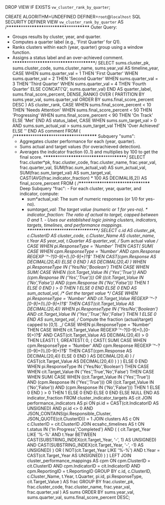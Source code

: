 DROP VIEW IF EXISTS `vw_cluster_rank_by_quarter`;

CREATE ALGORITHM=UNDEFINED
DEFINER=`root`@`localhost`
SQL SECURITY DEFINER
VIEW `vw_cluster_rank_by_quarter` AS
/\***\*\*\*\*\***\*\*\*\*\***\*\*\*\*\***\*\*\*\*\***\*\*\*\*\***\*\*\*\*\***\*\*\*\*\***
Outer Query:

-   Groups results by cluster, year, and quarter.
-   Computes a quarter label (e.g., 'First Quarter' for Q1).
-   Ranks clusters within each (year, quarter) group using a window function.
-   Assigns a status label and an over-achieved comment. \***\*\*\*\*\***\*\*\*\*\***\*\*\*\*\***\*\*\*\*\***\*\*\*\*\***\*\*\*\*\***\*\*\*\*\***/
    SELECT
    sums.cluster_pk,
    sums.cluster_code,
    sums.cluster_name,
    sums.year_val AS timeline_year,
    CASE
    WHEN sums.quarter_val = 1 THEN 'First Quarter'
    WHEN sums.quarter_val = 2 THEN 'Second Quarter'
    WHEN sums.quarter_val = 3 THEN 'Third Quarter'
    WHEN sums.quarter_val = 4 THEN 'Fourth Quarter'
    ELSE CONCAT('Q', sums.quarter_val)
    END AS quarter_label,
    sums.final_score_percent,
    DENSE_RANK() OVER (
    PARTITION BY sums.year_val, sums.quarter_val
    ORDER BY sums.final_score_percent DESC
    ) AS cluster_rank,
    CASE
    WHEN sums.final_score_percent < 10 THEN 'Needs Attention'
    WHEN sums.final_score_percent < 50 THEN 'Progressing'
    WHEN sums.final_score_percent < 90 THEN 'On Track'
    ELSE 'Met'
    END AS status_label,
    CASE
    WHEN sums.sum_target_val > 0
    AND sums.sum_actual_val > sums.sum_target_val
    THEN 'Over Achieved'
    ELSE ''
    END AS comment
    FROM (
    /\***\*\*\*\*\***\*\*\*\*\***\*\*\*\*\***\*\*\*\*\***\*\*\*\*\***\*\*\*\*\***\*\*\*\*\***
    Subquery "sums":
    -   Aggregates cluster performance for each (year, quarter).
    -   Sums actual and target values (for overachieved detection).
    -   Averages the indicator fraction (0..1) and multiplies by 100 to get the final score. \***\*\*\*\*\***\*\*\*\*\***\*\*\*\*\***\*\*\*\*\***\*\*\*\*\***\*\*\*\*\***\*\*\*\*\***/
        SELECT
        frac.cluster\*pk,
        frac.cluster_code,
        frac.cluster_name,
        frac.year_val,
        frac.quarter_val,
        SUM(frac.sum_actual_val) AS sum_actual_val,
        SUM(frac.sum_target_val) AS sum_target_val,
        CAST(AVG(frac.indicator_fraction) \* 100 AS DECIMAL(6,2)) AS final_score_percent
        FROM (
        /**\*\***\*\***\*\***\*\***\*\***\*\***\*\***\*\*\***\*\***\*\***\*\***\*\***\*\***\*\***\*\***
        Deep Subquery "frac": - For each cluster, year, quarter, and indicator, compute:
        -   sum\*actual_val: The sum of numeric responses (or 1/0 for yes-no).
        -   sum*target_val: The target value (numeric or 1 for yes-no). \* indicator_fraction: The ratio of actual to target, capped between 0 and 1. - Uses our established logic joining clusters, indicators, targets, timelines,
            and performance mappings.
            **\*\***\*\***\*\***\*\***\*\***\*\***\*\***\*\*\***\*\***\*\***\*\***\*\***\*\***\*\***\*\***/
            SELECT
            c.id AS cluster_pk,
            c.ClusterID AS cluster_code,
            c.Cluster_Name AS cluster_name,
            t.Year AS year_val,
            t.Quarter AS quarter_val,
            /* Sum actual value _/
            CASE
            WHEN pi.ResponseType = 'Number' THEN
            CAST(
            SUM(
            CASE
            WHEN cpm.ResponseType = 'Number'
            AND cpm.Response REGEXP '^-?[0-9]+(\\.[0-9]+)?$'
                THEN CAST(cpm.Response AS DECIMAL(20,4))
                ELSE 0
              END
            ) AS DECIMAL(20,4)
          )
        WHEN pi.ResponseType IN ('Yes/No','Boolean') THEN
          CASE
            WHEN SUM(
              CASE
                WHEN ((cit.Target_Value IN ('Yes','True')) AND (cpm.Response IN ('Yes','True')))
                  OR ((cit.Target_Value IN ('No','False')) AND (cpm.Response IN ('No','False')))
                THEN 1
                ELSE 0
              END
            ) > 0 THEN 1
            ELSE 0
          END
        ELSE 0
      END AS sum_actual_val,
      /* Get the target value */
      CASE
        WHEN pi.ResponseType = 'Number'
             AND cit.Target_Value REGEXP '^-?[0-9]+(\\.[0-9]+)?$'
            THEN CAST(cit.Target_Value AS DECIMAL(20,4))
            WHEN pi.ResponseType IN ('Yes/No','Boolean')
            AND cit.Target_Value IN ('Yes','True','No','False')
            THEN 1
            ELSE 0
            END AS sum_target_val,
            /_ Compute the fraction (actual/target) capped to [0,1]. \_/
            CASE
            WHEN pi.ResponseType = 'Number' THEN
            CASE
            WHEN cit.Target_Value REGEXP '^-?[0-9]+(\\.[0-9]+)?$'
                 AND CAST(cit.Target_Value AS DECIMAL(20,4)) > 0
            THEN LEAST(
                   1,
                   GREATEST(
                     0,
                     (
                       CAST(
                         SUM(
                           CASE
                             WHEN cpm.ResponseType = 'Number'
                                  AND cpm.Response REGEXP '^-?[0-9]+(\\.[0-9]+)?$'
            THEN CAST(cpm.Response AS DECIMAL(20,4))
            ELSE 0
            END
            ) AS DECIMAL(20,4)
            )
            /
            CAST(cit.Target_Value AS DECIMAL(20,4))
            )
            )
            )
            ELSE 0
            END
            WHEN pi.ResponseType IN ('Yes/No','Boolean') THEN
            CASE
            WHEN cit.Target_Value IN ('Yes','True','No','False')
            THEN CASE
            WHEN SUM(
            CASE
            WHEN ((cit.Target_Value IN ('Yes','True')) AND (cpm.Response IN ('Yes','True')))
            OR ((cit.Target_Value IN ('No','False')) AND (cpm.Response IN ('No','False')))
            THEN 1
            ELSE 0
            END
            ) > 0 THEN 1
            ELSE 0
            END
            ELSE 0
            END
            ELSE
            NULL
            END AS indicator_fraction
            FROM
            cluster_indicator_targets AS cit
            JOIN performance_indicators AS pi
            ON pi.id = CAST(cit.IndicatorID AS UNSIGNED)
            AND pi.id <> 0
            AND JSON_CONTAINS(pi.Responsible_Cluster, JSON_QUOTE(cit.ClusterID)) = 1
            JOIN clusters AS c
            ON c.ClusterID = cit.ClusterID
            JOIN ecsahc_timelines AS t
            ON t.status IN ('In Progress','Completed')
            AND (
            (
            cit.Target_Year LIKE '%-%'
            AND t.Year BETWEEN
            CAST(SUBSTRING_INDEX(cit.Target_Year, '-', 1) AS UNSIGNED)
            AND
            CAST(SUBSTRING_INDEX(cit.Target_Year, '-', -1) AS UNSIGNED)
            )
            OR (
            NOT(cit.Target_Year LIKE '%-%')
            AND t.Year = CAST(cit.Target_Year AS UNSIGNED)
            )
            )
            LEFT JOIN cluster_performance_mappings AS cpm
            ON cpm.ClusterID = cit.ClusterID
            AND cpm.IndicatorID = cit.IndicatorID
            AND cpm.ReportingID = t.ReportingID
            GROUP BY
            c.id, c.ClusterID, c.Cluster_Name,
            t.Year, t.Quarter,
            pi.id, pi.ResponseType,
            cit.Target_Value
            ) AS frac
            GROUP BY
            frac.cluster_pk,
            frac.cluster_code,
            frac.cluster_name,
            frac.year_val,
            frac.quarter_val
            ) AS sums
            ORDER BY
            sums.year_val,
            sums.quarter_val,
            sums.final_score_percent DESC;
